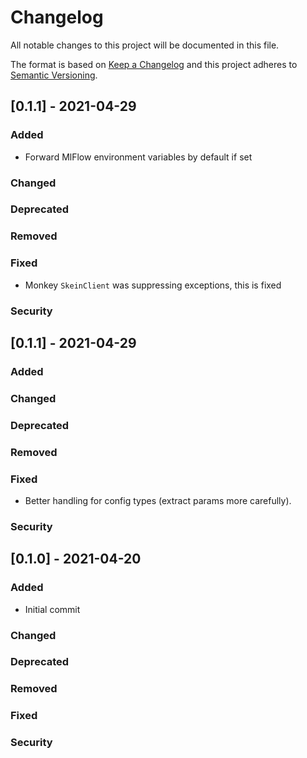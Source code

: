 # Changelog

All notable changes to this project will be documented in this file.

The format is based on [Keep a Changelog](https://keepachangelog.com/en/1.0.0/) and this project adheres to [Semantic Versioning](https://semver.org).


## [0.1.1] - 2021-04-29

### Added
- Forward MlFlow environment variables by default if set

### Changed
### Deprecated
### Removed
### Fixed
- Monkey `SkeinClient` was suppressing exceptions, this is fixed

### Security


## [0.1.1] - 2021-04-29

### Added
### Changed
### Deprecated
### Removed
### Fixed
- Better handling for config types (extract params more carefully).

### Security

## [0.1.0] - 2021-04-20

### Added
- Initial commit

### Changed
### Deprecated
### Removed
### Fixed
### Security
